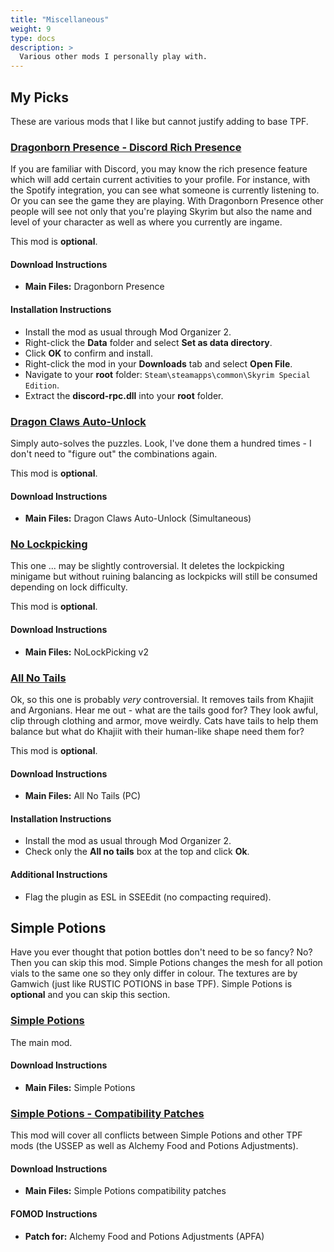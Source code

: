 ```yaml
---
title: "Miscellaneous"
weight: 9
type: docs
description: >
  Various other mods I personally play with.
---
```


## My Picks

These are various mods that I like but cannot justify adding to base TPF.

### **[Dragonborn Presence - Discord Rich Presence](https://www.nexusmods.com/skyrimspecialedition/mods/25287?tab=files)**

If you are familiar with Discord, you may know the rich presence feature which will add certain current activities to your profile. For instance, with the Spotify integration, you can see what someone is currently listening to. Or you can see the game they are playing. With Dragonborn Presence other people will see not only that you're playing Skyrim but also the name and level of your character as well as where you currently are ingame.

This mod is **optional**.

#### Download Instructions

- **Main Files:** Dragonborn Presence

#### Installation Instructions

- Install the mod as usual through Mod Organizer 2.
- Right-click the **Data** folder and select **Set as data directory**.
- Click **OK** to confirm and install.
- Right-click the mod in your **Downloads** tab and select **Open File**.
- Navigate to your **root** folder: `Steam\steamapps\common\Skyrim Special Edition`.
- Extract the **discord-rpc.dll** into your **root** folder.

### **[Dragon Claws Auto-Unlock](https://www.nexusmods.com/skyrimspecialedition/mods/47329?tab=files)**

Simply auto-solves the puzzles. Look, I've done them a hundred times - I don't need to "figure out" the combinations again.

This mod is **optional**.

#### Download Instructions

- **Main Files:** Dragon Claws Auto-Unlock (Simultaneous)

### **[No Lockpicking](https://www.nexusmods.com/skyrimspecialedition/mods/32218?tab=files)**

This one ... may be slightly controversial. It deletes the lockpicking minigame but without ruining balancing as lockpicks will still be consumed depending on lock difficulty.

This mod is **optional**.

#### Download Instructions

- **Main Files:** NoLockPicking v2

### **[All No Tails](https://www.nexusmods.com/skyrimspecialedition/mods/23927?tab=files)**

Ok, so this one is probably *very* controversial. It removes tails from Khajiit and Argonians. Hear me out - what are the tails good for? They look awful, clip through clothing and armor, move weirdly. Cats have tails to help them balance but what do Khajiit with their human-like shape need them for?

This mod is **optional**.

#### Download Instructions

- **Main Files:** All No Tails (PC)

#### Installation Instructions

- Install the mod as usual through Mod Organizer 2.
- Check only the **All no tails** box at the top and click **Ok**.

#### Additional Instructions

- Flag the plugin as ESL in SSEEdit (no compacting required).

## Simple Potions

Have you ever thought that potion bottles don't need to be so fancy? No? Then you can skip this mod. Simple Potions changes the mesh for all potion vials to the same one so they only differ in colour. The textures are by Gamwich (just like RUSTIC POTIONS in base TPF). Simple Potions is **optional** and you can skip this section.

### **[Simple Potions](https://www.nexusmods.com/skyrimspecialedition/mods/15911?tab=files)**

The main mod.

#### Download Instructions

- **Main Files:** Simple Potions

### **[Simple Potions - Compatibility Patches](https://www.nexusmods.com/skyrimspecialedition/mods/42014?tab=files)**

This mod will cover all conflicts between Simple Potions and other TPF mods (the USSEP as well as Alchemy Food and Potions Adjustments).

#### Download Instructions

- **Main Files:** Simple Potions compatibility patches

#### FOMOD Instructions

- **Patch for:** Alchemy Food and Potions Adjustments (APFA)